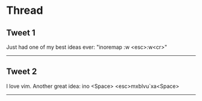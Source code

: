 # Thread

## Tweet 1

Just had one of my best ideas ever: "inoremap :w &lt;esc&gt;:w&lt;cr&gt;"

---

## Tweet 2

I love vim. Another great idea: ino &lt;Space&gt; &lt;esc&gt;mxblvu`xa&lt;Space&gt;

---

